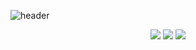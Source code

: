 ![header](https://capsule-render.vercel.app/api?type=wave&color=auto&height=300&section=header&text=Model&fontSize=90&desc=모델에%관하여%다룹니다)


 <div align=center> <img src="https://img.shields.io/badge/python-3776AB?style=flat&logo=Python&logoColor=white"/> <img src="https://img.shields.io/badge/pytorch-EE4C2C?style=flat&logo=PyTorch&logoColor=white"/> <img src="https://img.shields.io/badge/docker-2496ED?style=flat&logo=Docker&logoColor=white"/> </div>
